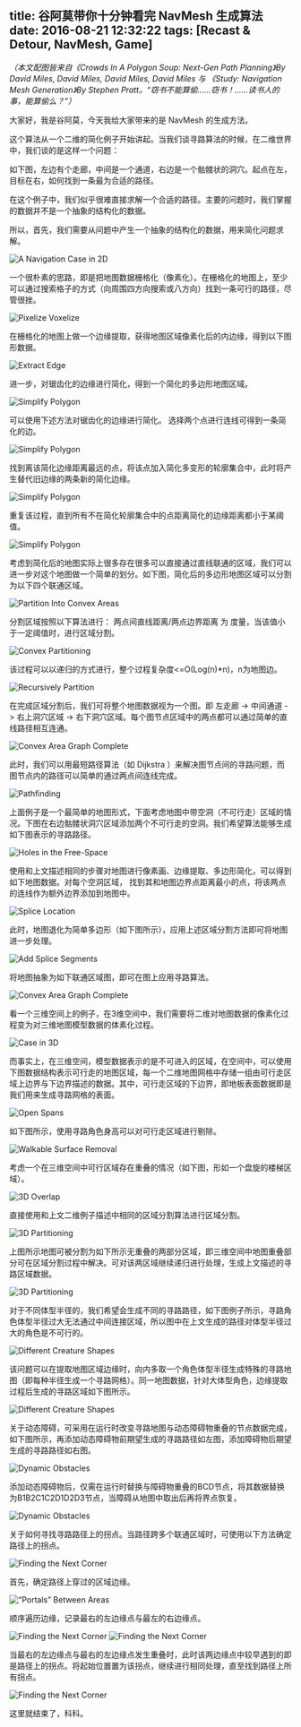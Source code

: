 title: 谷阿莫带你十分钟看完 NavMesh 生成算法
date: 2016-08-21 12:32:22
tags: [Recast & Detour, NavMesh, Game]
---

*（本文配图皆来自《Crowds In A Polygon Soup: Next-Gen Path Planning》By David Miles, David Miles, David Miles, David Miles 与 《Study: Navigation Mesh Generation》By Stephen Pratt。“窃书不能算偷……窃书！……读书人的事，能算偷么？”）*

大家好，我是谷阿莫，今天我给大家带来的是 NavMesh 的生成方法。

这个算法从一个二维的简化例子开始讲起。当我们谈寻路算法的时候，在二维世界中，我们谈的是这样一个问题：

如下图，左边有个走廊，中间是一个通道，右边是一个骷髅状的洞穴。起点在左，目标在右，如何找到一条最为合适的路径。

在这个例子中，我们似乎很难直接求解一个合适的路径。主要的问题时，我们掌握的数据并不是一个抽象的结构化的数据。

所以，首先，我们需要从问题中产生一个抽象的结构化的数据，用来简化问题求解。

![A Navigation Case in 2D](/images/About_NavMesh/Image[1].png)

<!-- more -->

一个很朴素的思路，即是把地图数据栅格化（像素化）。在栅格化的地图上，至少可以通过搜索格子的方式（向周围四方向搜索或八方向）找到一条可行的路径，尽管很挫。

![Pixelize Voxelize](/images/About_NavMesh/Image[2].png)

在栅格化的地图上做一个边缘提取，获得地图区域像素化后的内边缘，得到以下图形数据。

![Extract Edge](/images/About_NavMesh/Image[3].png)

进一步，对锯齿化的边缘进行简化，得到一个简化的多边形地图区域。

![Simplify Polygon](/images/About_NavMesh/Image[4].png)

可以使用下述方法对锯齿化的边缘进行简化。
选择两个点进行连线可得到一条简化的边。

![Simplify Polygon](/images/About_NavMesh/Image[5].png)

找到离该简化边缘距离最远的点，将该点加入简化多变形的轮廓集合中，此时将产生替代旧边缘的两条新的简化边缘。

![Simplify Polygon](/images/About_NavMesh/Image[6].png)

重复该过程，直到所有不在简化轮廓集合中的点距离简化的边缘距离都小于某阈值。

![Simplify Polygon](/images/About_NavMesh/Image[7].png)

考虑到简化后的地图实际上很多存在很多可以直接通过直线联通的区域，我们可以进一步对这个地图做一个简单的划分。如下图，简化后的多边形地图区域可以分割为以下四个联通区域。

![Partition Into Convex Areas](/images/About_NavMesh/Image[8].png)

分割区域按照以下算法进行：
两点间直线距离/两点边界距离 为 度量，当该值小于一定阈值时，进行区域分割。

![Convex Partitioning](/images/About_NavMesh/Image[9].png)

该过程可以以递归的方式进行，整个过程复杂度<=O(Log(n)*n)，n为地图边。

![Recursively Partition](/images/About_NavMesh/Image[10].png)

在完成区域分割后，我们可将整个地图数据视为一个图。即 左走廊 -> 中间通道 -> 右上洞穴区域 -> 右下洞穴区域。每个图节点区域中的两点都可以通过简单的直线路径相互连通。

![Convex Area Graph Complete](/images/About_NavMesh/Image[11].png)

此时，我们可以用最短路径算法（如 Dijkstra ）来解决图节点间的寻路问题，而图节点内的路径可以简单的通过两点间连线完成。

![Pathfinding](/images/About_NavMesh/Image[12].png)

上面例子是一个最简单的地图形式，下面考虑地图中带空洞（不可行走）区域的情况。下图在右边骷髅状洞穴区域添加两个不可行走的空洞。我们希望算法能够生成如下图表示的寻路路径。

![Holes in the Free-Space](/images/About_NavMesh/Image[13].png)

使用和上文描述相同的步骤对地图进行像素画、边缘提取、多边形简化，可以得到如下地图数据。对每个空洞区域， 找到其和地图边界点距离最小的点，将该两点的连线作为额外边界添加到地图中。

![Splice Location](/images/About_NavMesh/Image[14].png)

此时，地图退化为简单多边形（如下图所示），应用上述区域分割方法即可将地图进一步处理。

![Add Splice Segments](/images/About_NavMesh/Image[15].png)

将地图抽象为如下联通区域图，即可在图上应用寻路算法。

![Convex Area Graph Complete](/images/About_NavMesh/Image[16].png)

看一个三维空间上的例子，在3维空间中，我们需要将二维对地图数据的像素化过程变为对三维地图模型数据的体素化过程。

![Case in 3D](/images/About_NavMesh/Image[17].png)

而事实上，在三维空间，模型数据表示的是不可进入的区域，在空间中，可以使用下图数据结构表示可行走的地图区域，每一个二维地图网格中存储一组由可行走区域上边界与下边界描述的数据。其中，可行走区域的下边界，即地板表面数据即是我们用来生成寻路网格的表面。

![Open Spans](/images/About_NavMesh/Image[18].png)

如下图所示，使用寻路角色身高可以对可行走区域进行剔除。

![Walkable Surface Removal](/images/About_NavMesh/Image[19].png)

考虑一个在三维空间中可行区域存在重叠的情况（如下图，形如一个盘旋的楼梯区域）。

![3D Overlap](/images/About_NavMesh/Image[20].png)

直接使用和上文二维例子描述中相同的区域分割算法进行区域分割。

![3D Partitioning](/images/About_NavMesh/Image[21].png)

上图所示地图可被分割为如下所示无重叠的两部分区域，即三维空间中地图重叠部分可在区域分割过程中解决。可对该两区域继续递归进行处理，生成上文描述的寻路区域数据。

![3D Partitioning](/images/About_NavMesh/Image[22].png)

对于不同体型半径的，我们希望会生成不同的寻路路径，如下图例子所示，寻路角色体型半径过大无法通过中间连接区域，所以图中在上文生成的路径对体型半径过大的角色是不可行的。

![Different Creature Shapes](/images/About_NavMesh/Image[23].png)

该问题可以在提取地图区域边缘时，向内多取一个角色体型半径生成特殊的寻路地图（即每种半径生成一个寻路网格）。同一地图数据，针对大体型角色，边缘提取过程后生成的寻路区域如下图所示。

![Different Creature Shapes](/images/About_NavMesh/Image[24].png)

关于动态障碍，可采用在运行时改变寻路地图与动态障碍物重叠的节点数据完成，如下图所示，再添加动态障碍物前期望生成的寻路路径如左图，添加障碍物后期望生成的寻路路径如右图。

![Dynamic Obstacles](/images/About_NavMesh/Image[25].png)

添加动态障碍物后，仅需在运行时替换与障碍物重叠的BCD节点，将其数据替换为B1B2C1C2D1D2D3节点，当障碍从地图中取出后再将界点恢复。

![Dynamic Obstacles](/images/About_NavMesh/Image[26].png)

关于如何寻找寻路路径上的拐点。当路径跨多个联通区域时，可使用以下方法确定路径上的拐点。

![Finding the Next Corner](/images/About_NavMesh/Image[27].png)

首先，确定路径上穿过的区域边缘。

![“Portals” Between Areas](/images/About_NavMesh/Image[28].png)

顺序遍历边缘，记录最右的左边缘点与最左的右边缘点。

![Finding the Next Corner](/images/About_NavMesh/Image[29].png)
![Finding the Next Corner](/images/About_NavMesh/Image[30].png)

当最右的左边缘点与最右的左边缘点发生重叠时，此时该两边缘点中较早遇到的即是路径上的拐点。将起始位置置为该拐点，继续进行相同处理，直至找到路径上所有拐点。

![Finding the Next Corner](/images/About_NavMesh/Image[31].png)

这里就结束了，科科。
